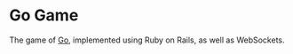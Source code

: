 # Go Game

The game of [Go](https://en.wikipedia.org/wiki/Go_(game)), implemented using Ruby on Rails, as well as WebSockets.


